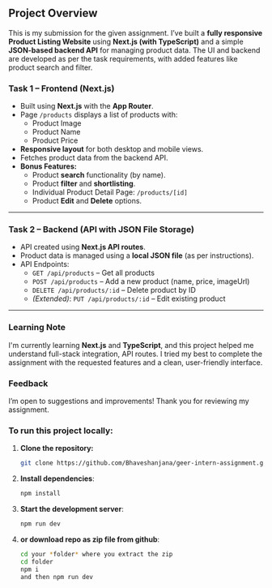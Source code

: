 ## Project Overview
This is my submission for the given assignment. I’ve built a **fully responsive Product Listing Website** using **Next.js (with TypeScript)** and a simple **JSON-based backend API** for managing product data. The UI and backend are developed as per the task requirements, with added features like product search and filter.

###  Task 1 – Frontend (Next.js)

- Built using **Next.js** with the **App Router**.
- Page `/products` displays a list of products with:
  - Product Image
  - Product Name
  - Product Price
- **Responsive layout** for both desktop and mobile views.
- Fetches product data from the backend API.
- **Bonus Features:**
  - Product **search** functionality (by name).
  - Product **filter** and **shortlisting**.
  - Individual Product Detail Page: `/products/[id]`
  - Product **Edit** and **Delete** options.

---

###  Task 2 – Backend (API with JSON File Storage)

- API created using **Next.js API routes**.
- Product data is managed using a **local JSON file** (as per instructions).
- API Endpoints:
  - `GET /api/products` – Get all products
  - `POST /api/products` – Add a new product (name, price, imageUrl)
  - `DELETE /api/products/:id` – Delete product by ID
  - *(Extended)*: `PUT /api/products/:id` – Edit existing product

---

### Learning Note

I'm currently learning **Next.js** and **TypeScript**, and this project helped me understand full-stack integration, API routes. I tried my best to complete the assignment with the requested features and a clean, user-friendly interface.

### Feedback
I’m open to suggestions and improvements!
Thank you for reviewing my assignment.

### To run this project locally:

1. **Clone the repository:**
   ```bash
   git clone https://github.com/Bhaveshanjana/geer-intern-assignment.git

2. **Install dependencies**:
    ```bash
   npm install

3. **Start the development server**:
    ```bash
   npm run dev

4. **or download repo as zip file from github**:
   ```bash
   cd your *folder* where you extract the zip
   cd folder
   npm i
   and then npm run dev